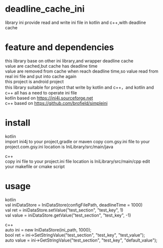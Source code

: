 # deadline_cache_ini
library ini provide read and write ini file in kotlin and c++,with deadline cache

# feature and dependencies
this library base on other ini library,and wrapper deadline cache  
value are cached,but cache has deadline time  
value are removed from cache when reach deadline time,so value read from real ini file and put into cache again  
this project is android project  
this library suitable for project that write by kotlin and c++，and kotlin and c++ all has a need to operate ini file  
kotlin based on https://ini4j.sourceforge.net  
c++ based on https://github.com/brofield/simpleini  

# install
kotlin  
import ini4j to your project,gradle or maven
copy com.gsy.ini file to your project.com.gsy.ini location is IniLibrary/src/main/java

c++  
copy ini file to your project.ini file location is IniLibrary/src/main/cpp
edit your makefile or cmake script

# usage
kotlin  
val iniDataStore = IniDataStore(configFilePath, deadlineTime = 1000)  
val ret = iniDataStore.setValue("test_section", "test_key", 1)  
val value = iniDataStore.getValue("test_section", "test_key", -1)  

c++  
auto ini = new IniDataStore(ini_path, 1000);  
bool ret = ini->SetStringValue("test_section", "test_key", "test_value");  
auto value = ini->GetStringValue("test_section", "test_key", "default_value");  
